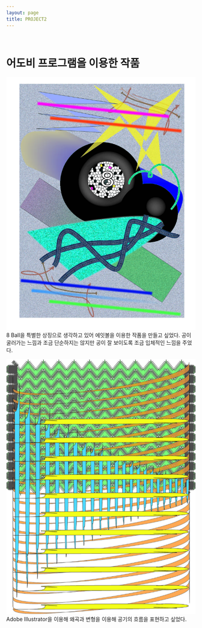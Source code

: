 ```yaml
---
layout: page
title: PROJECT2
---
```


<br/>


# 어도비 프로그램을 이용한 작품
![어도비](https://raw.githubusercontent.com/geniee2/geniee2.github.io/master/assets/img/wow.jpg)
8 Ball을 특별한 상징으로 생각하고 있어 에잇볼을 이용한 작품을 만들고 싶었다. 공이 굴러가는 느낌과 조금 단순하지는 않지만 공이 잘 보이도록 조금 입체적인 느낌을 주었다.


![ㅇㄹㄴ](https://raw.githubusercontent.com/geniee2/geniee2.github.io/master/assets/img/공기.jpg)
Adobe Illustrator을 이용해 왜곡과 변형을 이용해 공기의 흐름을 표현하고 싶었다.

